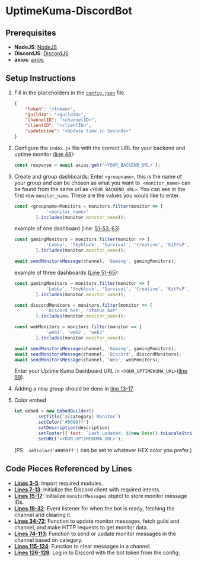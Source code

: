 # UptimeKuma-DiscordBot

## Prerequisites

- **NodeJS**: [NodeJS](https://nodejs.org/en)
- **DiscordJS**: [DiscordJS](https://discord.js.org/)
- **axios**: [axios](https://www.npmjs.com/package/axios)

## Setup Instructions

1. Fill in the placeholders in the [`config.json`](https://github.com/Lauwy222/UptimeKuma-DiscordBot/blob/main/Bot/config.json) file.
   
    ```json
    {
        "token": "<token>",
        "guildID": "<guildID>",
        "channelID": "<channelID>",
        "clientID": "<clientID>",
        "updatetime": "<Update time in Seconds>"
    }
    ```

2. Configure the `index.js` file with the correct URL for your backend and uptime monitor ([line 48](https://github.com/Lauwy222/UptimeKuma-DiscordBot/blob/main/Bot/index.js#L48)):
   
    ```javascript
    const response = await axios.get('<YOUR_BACKEND_URL>');
    ```

3. Create and group dashboards:
   Enter `<groupname>`, this is the name of your group and can be chosen as what you want to.
   `<monitor_name>` can be found from the same url as `<YOUR_BACKEND_URL>`. You can see in the first row `monitor_name`. These are the values you would like to enter.
   
    ```javascript
    const <groupname>Monitors = monitors.filter(monitor => [
                '<monitor_name>'
            ].includes(monitor.monitor_name));
    ```

   example of one dashboard (line: [51-53](https://github.com/Lauwy222/UptimeKuma-DiscordBot/blob/main/Bot/index.js#L51-L53), [63](https://github.com/Lauwy222/UptimeKuma-DiscordBot/blob/main/Bot/index.js#L63))
   
    ```javascript
    const gamingMonitors = monitors.filter(monitor => [
                'Lobby', 'Skyblock', 'Survival', 'Creative', 'KitPvP', 'Factions', 'Prison', 'Skywars'
            ].includes(monitor.monitor_name));

    await sendMonitorsMessage(channel, 'Gaming', gamingMonitors);
    ```

   example of three dashboards ([Line 51-65](https://github.com/Lauwy222/UptimeKuma-DiscordBot/blob/main/Bot/index.js#L51-L65)):
   
    ```javascript
    const gamingMonitors = monitors.filter(monitor => [
                'Lobby', 'Skyblock', 'Survival', 'Creative', 'KitPvP', 'Factions', 'Prison', 'Skywars'
            ].includes(monitor.monitor_name));

    const discordMonitors = monitors.filter(monitor => [
                'Discord bot', 'Status bot'
            ].includes(monitor.monitor_name));

    const webMonitors = monitors.filter(monitor => [
                'web1', 'web2', 'web3'
            ].includes(monitor.monitor_name));

    await sendMonitorsMessage(channel, 'Gaming', gamingMonitors);
    await sendMonitorsMessage(channel, 'Discord', discordMonitors);
    await sendMonitorsMessage(channel, 'Web', webMonitors);
    ```

   Enter your Uptime Kuma Dashboard URL in `<YOUR_UPTIMEKUMA_URL>`([line 99](https://github.com/Lauwy222/UptimeKuma-DiscordBot/blob/main/Bot/index.js#L99)).
4. Adding a new group should be done in [line 13-17](https://github.com/Lauwy222/UptimeKuma-DiscordBot/blob/main/Bot/index.js#L13-L17)
5. Color embed
    ```javascript
    let embed = new EmbedBuilder()
            .setTitle(`${category} Monitor`)
            .setColor('#0099ff')
            .setDescription(description)
            .setFooter({ text: `Last updated: ${new Date().toLocaleString()}` })
            .setURL('<YOUR_UPTIMEKUMA_URL>');
    ```
    (PS. `.setColor('#0099ff')` can be set to whatever HEX color you prefer.)

## Code Pieces Referenced by Lines

- **[Lines 3-5](index.js#L3-L5)**: Import required modules.
- **[Lines 7-13](index.js#L7-L13)**: Initialize the Discord client with required intents.
- **[Lines 15-17](index.js#L15-L17)**: Initialize `monitorMessages` object to store monitor message IDs.
- **[Lines 19-32](index.js#L19-L32)**: Event listener for when the bot is ready, fetching the channel and clearing it.
- **[Lines 34-72](index.js#L34-L72)**: Function to update monitor messages, fetch guild and channel, and make HTTP requests to get monitor data.
- **[Lines 74-113](index.js#L74-L113)**: Function to send or update monitor messages in the channel based on category.
- **[Lines 115-124](index.js#L115-L124)**: Function to clear messages in a channel.
- **[Lines 126-128](index.js#L126-L128)**: Log in to Discord with the bot token from the config.
